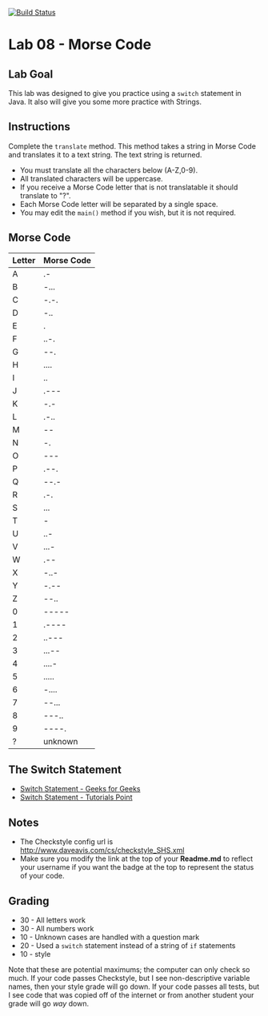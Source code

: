 [![Build Status](https://travis-ci.com/StratfordHS-CS2/lab-08-morse-code-username.svg)](https://travis-ci.com/StratfordHS-CS2/lab-08-morse-code-username)

# Lab 08 - Morse Code

## Lab Goal
This lab was designed to give you practice using a `switch` statement in Java. It also will give you some more practice with Strings.

## Instructions
Complete the `translate` method. This method takes a string in Morse Code and translates it to a text string.  The text string is returned.
* You must translate all the characters below (A-Z,0-9).
* All translated characters will be uppercase.
* If you receive a Morse Code letter that is not translatable it should translate to "?".
* Each Morse Code letter will be separated by a single space.
* You may edit the `main()` method if you wish, but it is not required.

## Morse Code

| Letter | Morse Code |
|---|---|
|A| .- |
|B| -... |
|C| -.-. |
|D| -.. |
|E| . |
|F| ..-. |
|G| --. |
|H| .... |
|I| .. |
|J| .--- |
|K| -.- |
|L| .-.. |
|M| -- |
|N| -. |
|O| --- |
|P| .--. |
|Q| --.- |
|R| .-. |
|S| ... |
|T| - |
|U| ..- |
|V| ...- |
|W| .-- |
|X| -..- |
|Y| -.-- |
|Z| --.. |
|0| ----- |
|1| .---- |
|2| ..--- |
|3| ...-- |
|4| ....- |
|5| ..... |
|6| -.... |
|7| --... |
|8| ---.. |
|9| ----. |
|?| unknown |

## The Switch Statement
* [Switch Statement - Geeks for Geeks](https://www.geeksforgeeks.org/switch-statement-in-java/)
* [Switch Statement - Tutorials Point](https://www.tutorialspoint.com/java/switch_statement_in_java.htm)

## Notes
* The Checkstyle config url is http://www.daveavis.com/cs/checkstyle_SHS.xml
* Make sure you modify the link at the top of your **Readme.md** to reflect your username if you want the badge at the top to represent the status of your code.

## Grading
* 30 - All letters work
* 30 - All numbers work
* 10 - Unknown cases are handled with a question mark
* 20 - Used a `switch` statement instead of a string of `if` statements
* 10 - style

Note that these are potential maximums; the computer can only check so much.  If your code passes Checkstyle, but I see non-descriptive variable names, then your style grade will go down.  If your code passes all tests, but I see code that was copied off of the internet or from another student your grade will go *way* down.
